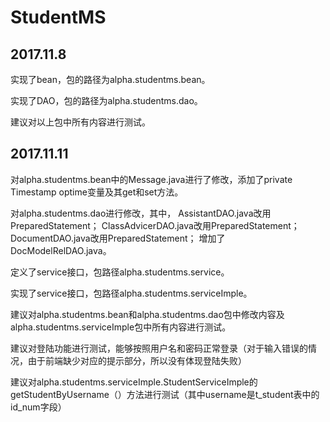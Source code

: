 StudentMS
======
2017.11.8
---------
实现了bean，包的路径为alpha.studentms.bean。

实现了DAO，包的路径为alpha.studentms.dao。

建议对以上包中所有内容进行测试。

2017.11.11
----------
对alpha.studentms.bean中的Message.java进行了修改，添加了private Timestamp optime变量及其get和set方法。

对alpha.studentms.dao进行修改，其中，
AssistantDAO.java改用PreparedStatement；
ClassAdvicerDAO.java改用PreparedStatement；
DocumentDAO.java改用PreparedStatement；
增加了DocModelRelDAO.java。

定义了service接口，包路径alpha.studentms.service。

实现了service接口，包路径alpha.studentms.serviceImple。

建议对alpha.studentms.bean和alpha.studentms.dao包中修改内容及alpha.studentms.serviceImple包中所有内容进行测试。

建议对登陆功能进行测试，能够按照用户名和密码正常登录（对于输入错误的情况，由于前端缺少对应的提示部分，所以没有体现登陆失败）

建议对alpha.studentms.serviceImple.StudentServiceImple的getStudentByUsername（）方法进行测试（其中username是t_student表中的id_num字段）
